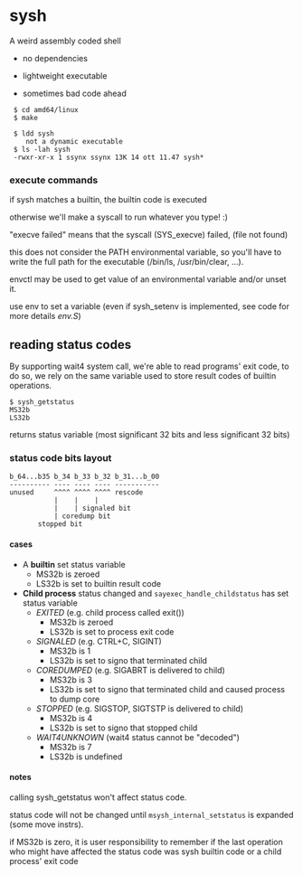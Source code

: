 # sysh
A weird assembly coded shell

 * no dependencies

 * lightweight executable

 * sometimes bad code ahead

~~~
 $ cd amd64/linux
 $ make
~~~

~~~
 $ ldd sysh
    not a dynamic executable
 $ ls -lah sysh
 -rwxr-xr-x 1 ssynx ssynx 13K 14 ott 11.47 sysh*
~~~

### execute commands

if sysh matches a builtin, the builtin code is executed

otherwise we'll make a syscall to run whatever you type! :)

"execve failed" means that the syscall (SYS_execve) failed, (file not found)

this does not consider the PATH environmental variable, so you'll have to write the full path for
the executable (/bin/ls, /usr/bin/clear, ...).

envctl may be used to get value of an environmental variable and/or unset it.

use env to set a variable (even if sysh_setenv is implemented, see code for more details *env.S*)

## reading status codes

By supporting wait4 system call, we're able to read programs' exit code, to do
so, we rely on the same variable used to store result codes of builtin
operations.

~~~ 
$ sysh_getstatus 
MS32b 
LS32b 
~~~

returns status variable (most significant 32 bits and less significant 32 bits)

### status code bits layout

~~~
b_64...b35 b_34 b_33 b_32 b_31...b_00
---------- ---- ---- ---- -----------
unused     ^^^^ ^^^^ ^^^^ rescode
           |    |    |
           |    | signaled bit
           | coredump bit
       stopped bit
~~~

#### cases

 * A **builtin** set status variable
   * MS32b is zeroed 
   * LS32b is set to builtin result code
 * **Child process** status changed and ```sayexec_handle_childstatus``` has set status variable
   * _EXITED_ (e.g. child process called exit()) 
     * MS32b is zeroed 
     * LS32b is set to process exit code 
   * _SIGNALED_ (e.g. CTRL+C, SIGINT) 
     * MS32b is 1 
     * LS32b is set to signo that terminated child 
   * _COREDUMPED_ (e.g. SIGABRT is delivered to child)
     * MS32b is 3 
     * LS32b is set to signo that terminated child and caused process to dump core 
   * _STOPPED_ (e.g. SIGSTOP, SIGTSTP is delivered to child) 
     * MS32b is 4 
     * LS32b is set to signo that stopped child 
   * _WAIT4UNKNOWN_ (wait4 status cannot be "decoded") 
     * MS32b is 7 
     * LS32b is undefined

#### notes

calling sysh_getstatus won't affect status code.

status code will not be changed until ```msysh_internal_setstatus``` is expanded (some move instrs).

if MS32b is zero, it is user responsibility to remember if the last operation
who might have affected the status code was sysh builtin code or a child
process' exit code
